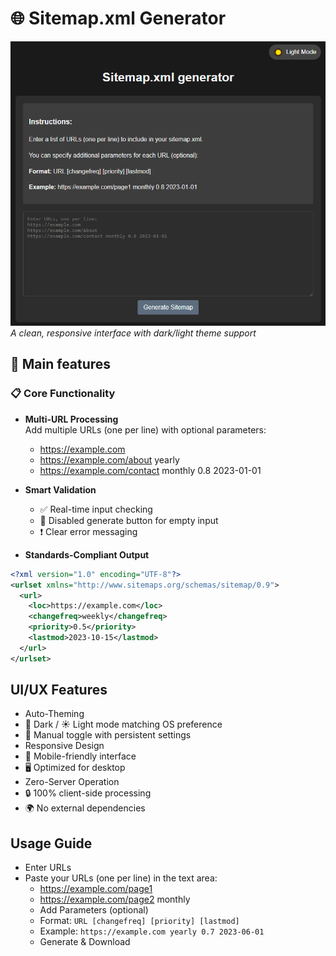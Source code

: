 # 🌐 Sitemap.xml Generator

![Sitemap Generator Preview](./.repo/screen_1.png)  
*A clean, responsive interface with dark/light theme support*

## 🚀 Main features

### 📋 Core Functionality
- **Multi-URL Processing**  
  Add multiple URLs (one per line) with optional parameters:
  - https://example.com
  - https://example.com/about yearly
  - https://example.com/contact monthly 0.8 2023-01-01

- **Smart Validation**  
  - ✅ Real-time input checking  
  - 🚫 Disabled generate button for empty input  
  - ❗ Clear error messaging

- **Standards-Compliant Output**
```xml
<?xml version="1.0" encoding="UTF-8"?>
<urlset xmlns="http://www.sitemaps.org/schemas/sitemap/0.9">
  <url>
    <loc>https://example.com</loc>
    <changefreq>weekly</changefreq>
    <priority>0.5</priority>
    <lastmod>2023-10-15</lastmod>
  </url>
</urlset>
```

## UI/UX Features
- Auto-Theming
- 🌙 Dark / ☀️ Light mode matching OS preference
- 🔄 Manual toggle with persistent settings
- Responsive Design
- 📱 Mobile-friendly interface
- 🖥️ Optimized for desktop
- Zero-Server Operation
- 🔒 100% client-side processing
- 🌍 No external dependencies

## Usage Guide
- Enter URLs
- Paste your URLs (one per line) in the text area:
  - https://example.com/page1
  - https://example.com/page2 monthly
  - Add Parameters (optional)
  - Format: `URL [changefreq] [priority] [lastmod]`
  - Example: `https://example.com yearly 0.7 2023-06-01`
  - Generate & Download
